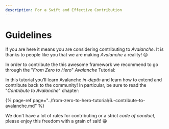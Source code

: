```yaml
---
description: For a Swift and Effective Contribution
---
```


# Guidelines

If you are here it means you are considering contributing to _Avalanche_. It is thanks to people like you that we are making _Avalanche_ a reality! 😍

In order to contribute the this awesome framework we recommend to go through the "_From Zero to Hero_" _Avalanche_ Tutorial:

In this tutorial you'll learn Avalanche _in-depth_ and learn how to extend and contribute back to the community! In particular, be sure to read the "_Contribute to Avalanche_" chapter:

{% page-ref page="../from-zero-to-hero-tutorial/6.-contribute-to-avalanche.md" %}

We don't have a lot of rules for contributing or a strict _code of conduct_, please enjoy this freedom with a grain of salt! 😁 

